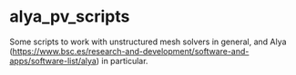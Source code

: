 # alya_pv_scripts
Some scripts to work with unstructured mesh solvers in general, and Alya (https://www.bsc.es/research-and-development/software-and-apps/software-list/alya) in particular.
